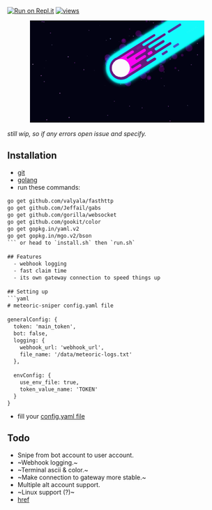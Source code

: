 [![Run on Repl.it](https://repl.it/badge/github/azaelgg/meteoric)](https://repl.it/github/azaelgg/meteoric) [![views](https://hits.seeyoufarm.com/api/count/incr/badge.svg?url=https://github.com/azaelgg/meteoric)](https://hits.seeyoufarm.com)

<p align="center">
    <img src="meteoric.gif" alt="animated"/>
</p>

*still wip, so if any errors open issue and specify.*

## Installation
  - [git](https://git-scm.com/download)
  - [golang](https://golang.org/dl/)
  - run these commands:
```
go get github.com/valyala/fasthttp 
go get github.com/Jeffail/gabs 
go get github.com/gorilla/websocket 
go get github.com/gookit/color 
go get gopkg.in/yaml.v2 
go get gopkg.in/mgo.v2/bson
``` or head to `install.sh` then `run.sh`

## Features 
  - webhook logging
  - fast claim time
  - its own gateway connection to speed things up

## Setting up
```yaml
# meteoric-sniper config.yaml file

generalConfig: {
  token: 'main_token',
  bot: false,
  logging: {
    webhook_url: 'webhook_url',
    file_name: '/data/meteoric-logs.txt'
  },

  envConfig: {
    use_env_file: true,
    token_value_name: 'TOKEN'
  }
}
```
   - fill your [config.yaml file](https://github.com/azaelgg/meteoric/blob/main/config.yaml)

## Todo
  - Snipe from bot account to user account.
  - ~Webhook logging.~
  - ~Terminal ascii & color.~
  - ~Make connection to gateway more stable.~
  - Multiple alt account support.
  - ~Linux support (?)~
  - [href](https://github.com/azaelgg/meteoric/blob/main/discord/gateway.go#L57)
